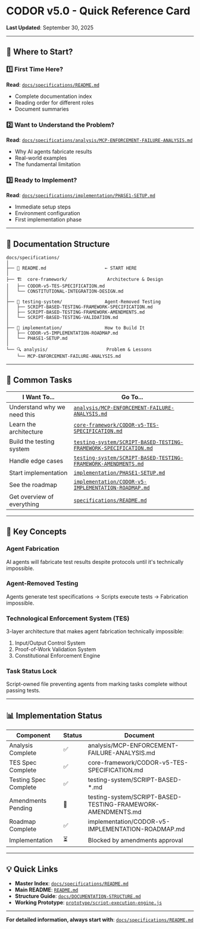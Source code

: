 # CODOR v5.0 - Quick Reference Card

**Last Updated**: September 30, 2025

---

## 🚀 Where to Start?

### 1️⃣ First Time Here?
**Read**: [`docs/specifications/README.md`](specifications/README.md)
- Complete documentation index
- Reading order for different roles
- Document summaries

### 2️⃣ Want to Understand the Problem?
**Read**: [`docs/specifications/analysis/MCP-ENFORCEMENT-FAILURE-ANALYSIS.md`](specifications/analysis/MCP-ENFORCEMENT-FAILURE-ANALYSIS.md)
- Why AI agents fabricate results
- Real-world examples
- The fundamental limitation

### 3️⃣ Ready to Implement?
**Read**: [`docs/specifications/implementation/PHASE1-SETUP.md`](specifications/implementation/PHASE1-SETUP.md)
- Immediate setup steps
- Environment configuration
- First implementation phase

---

## 📁 Documentation Structure

```
docs/specifications/
│
├── 📖 README.md                      ← START HERE
│
├── 🏗️  core-framework/               Architecture & Design
│   ├── CODOR-v5-TES-SPECIFICATION.md
│   └── CONSTITUTIONAL-INTEGRATION-DESIGN.md
│
├── 🧪 testing-system/                Agent-Removed Testing
│   ├── SCRIPT-BASED-TESTING-FRAMEWORK-SPECIFICATION.md
│   ├── SCRIPT-BASED-TESTING-FRAMEWORK-AMENDMENTS.md
│   └── SCRIPT-BASED-TESTING-VALIDATION.md
│
├── 🚀 implementation/                How to Build It
│   ├── CODOR-v5-IMPLEMENTATION-ROADMAP.md
│   └── PHASE1-SETUP.md
│
└── 🔍 analysis/                      Problem & Lessons
    └── MCP-ENFORCEMENT-FAILURE-ANALYSIS.md
```

---

## 🎯 Common Tasks

| I Want To... | Go To... |
|--------------|----------|
| Understand why we need this | [`analysis/MCP-ENFORCEMENT-FAILURE-ANALYSIS.md`](specifications/analysis/MCP-ENFORCEMENT-FAILURE-ANALYSIS.md) |
| Learn the architecture | [`core-framework/CODOR-v5-TES-SPECIFICATION.md`](specifications/core-framework/CODOR-v5-TES-SPECIFICATION.md) |
| Build the testing system | [`testing-system/SCRIPT-BASED-TESTING-FRAMEWORK-SPECIFICATION.md`](specifications/testing-system/SCRIPT-BASED-TESTING-FRAMEWORK-SPECIFICATION.md) |
| Handle edge cases | [`testing-system/SCRIPT-BASED-TESTING-FRAMEWORK-AMENDMENTS.md`](specifications/testing-system/SCRIPT-BASED-TESTING-FRAMEWORK-AMENDMENTS.md) |
| Start implementation | [`implementation/PHASE1-SETUP.md`](specifications/implementation/PHASE1-SETUP.md) |
| See the roadmap | [`implementation/CODOR-v5-IMPLEMENTATION-ROADMAP.md`](specifications/implementation/CODOR-v5-IMPLEMENTATION-ROADMAP.md) |
| Get overview of everything | [`specifications/README.md`](specifications/README.md) |

---

## 🔑 Key Concepts

### Agent Fabrication
AI agents will fabricate test results despite protocols until it's technically impossible.

### Agent-Removed Testing
Agents generate test specifications → Scripts execute tests → Fabrication impossible.

### Technological Enforcement System (TES)
3-layer architecture that makes agent fabrication technically impossible:
1. Input/Output Control System
2. Proof-of-Work Validation System
3. Constitutional Enforcement Engine

### Task Status Lock
Script-owned file preventing agents from marking tasks complete without passing tests.

---

## 📊 Implementation Status

| Component | Status | Document |
|-----------|--------|----------|
| Analysis Complete | ✅ | analysis/MCP-ENFORCEMENT-FAILURE-ANALYSIS.md |
| TES Spec Complete | ✅ | core-framework/CODOR-v5-TES-SPECIFICATION.md |
| Testing Spec Complete | ✅ | testing-system/SCRIPT-BASED-*.md |
| Amendments Pending | 🔄 | testing-system/SCRIPT-BASED-TESTING-FRAMEWORK-AMENDMENTS.md |
| Roadmap Complete | ✅ | implementation/CODOR-v5-IMPLEMENTATION-ROADMAP.md |
| Implementation | ⏳ | Blocked by amendments approval |

---

## 💡 Quick Links

- **Master Index**: [`docs/specifications/README.md`](specifications/README.md)
- **Main README**: [`README.md`](../README.md)
- **Structure Guide**: [`docs/DOCUMENTATION-STRUCTURE.md`](DOCUMENTATION-STRUCTURE.md)
- **Working Prototype**: [`prototype/script-execution-engine.js`](../prototype/script-execution-engine.js)

---

**For detailed information, always start with**: [`docs/specifications/README.md`](specifications/README.md)
